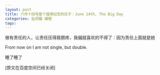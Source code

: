 ```yaml
---
layout: post
title: 六月十四号是个值得纪念的日子：June 14th, The Big Day
categories: 扯闲篇 编程
tags: 
---
```



做有责任的人，让责任压得肩膀疼，我偏就喜欢的不得了：因为责任上面就是她

From now on I am not single,  but double.

<!-- more -->



睡了睡了

[原文在百度空间已经关闭]

